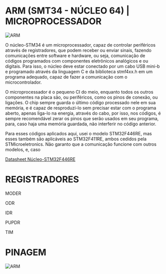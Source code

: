 # ARM (SMT34 - NÚCLEO 64) | MICROPROCESSADOR
![ARM](https://i.imgur.com/IiONPyd.jpeg)

O núcleo-STM34 é um microprocessador, capaz de controlar periféricos através de registradores, que podem receber ou enviar sinais, fazendo comunicações entre software e hardware, ou seja, comunicação de códigos programados com componentes eletrônicos analógicos e ou digitais. Para isso, o núcleo deve estar conectado por um cabo USB mini-b e programado através da linguagem C e da biblioteca stmf4xx.h em um programa adequado, capaz de fazer a comunicação com o microcontrolador.

O microprocessador é o pequeno CI do meio, enquanto todos os outros componentes na placa são, ou periféricos, como os pinos de conexão, ou ligações. O chip sempre guarda o último código processado nele em sua memória, e é capaz de resproduzi-lo sem precisar estar com o programa aberto, apenas liga-lo na energia, através do cabo, por isso, nos códigos, é sempre recomendável zerar os pinos que serão usados em seu programa, para, caso haja uma memória guardada, não interferir no código anterior.

Para esses códigos aplicados aqui, usei o modelo STM32F446RE, mas esses também são aplicáveis ao STM32F411RE, ambos cedidos pela STMicroeletronics. Não garanto que a comunicação funcione com outros modelos, e, caso

[Datasheet Núcleo-STM32F446RE](https://www.st.com/resource/en/datasheet/stm32f446re.pdf)

# REGISTRADORES

MODER

ODR

IDR

PUPDR

TIM


# PINAGEM
![ARM](https://i.imgur.com/W6CxsfE.png)

